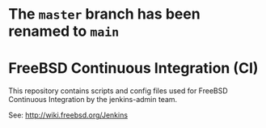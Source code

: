 # The `master` branch has been renamed to `main`

# FreeBSD Continuous Integration (CI)

This repository contains scripts and config files used
for FreeBSD Continuous Integration by the jenkins-admin team.

See:  http://wiki.freebsd.org/Jenkins

